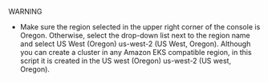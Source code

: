 WARNING

- Make sure the region selected in the upper right corner of the console is Oregon. Otherwise, select the drop-down list next to the region name and select US West (Oregon) us-west-2 (US West, Oregon). Although you can create a cluster in any Amazon EKS compatible region, in this script it is created in the US west (Oregon) us-west-2 (US west, Oregon).
